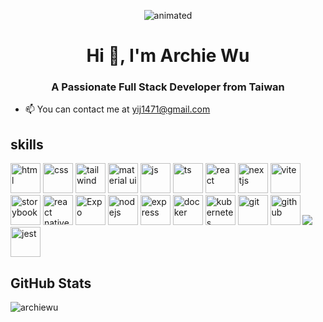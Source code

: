 
<p align="center">
<img src="https://github.com/user-attachments/assets/3a5cd792-33a5-4607-beaf-cb65263a7e4a" alt="animated" />


<h1 align="center">Hi 👋, I'm Archie Wu</h1>
<h3 align="center">A Passionate Full Stack Developer from Taiwan</h3>

- 📫 You can contact me at [yij1471@gmail.com](mailto:yij1471@gmail.com)

<h2>skills</h2>

<p align="left">
<img src="https://img.icons8.com/?size=100&id=20909&format=png" width="48" height="48" alt="html" />
<img src="https://img.icons8.com/?size=100&id=5cVdiiKKi0vX&format=png" width="48" height="48" alt="css" />
<img src="https://img.icons8.com/?size=100&id=FnnFuAIw4e8j&format=png" width="48" height="48" alt="tailwind" />
<img src="https://img.icons8.com/?size=100&id=gFw7X5Tbl3ss&format=png" width="48" height="48" alt="material ui" />
<img src="https://img.icons8.com/?size=100&id=108784&format=png" width="48" height="48" alt="js" />
<img src="https://img.icons8.com/?size=100&id=wpZmKzk11AzJ&format=png" width="48" height="48" alt="ts" />
<img src="https://img.icons8.com/?size=100&id=Nlsua06Gvxel&format=png" width="48" height="48" alt="react" />
<img src="https://img.icons8.com/?size=100&id=AU6Wc7r56Fxz&format=png" width="48" height="48" alt="nextjs" />
<img src="https://img.icons8.com/?size=100&id=dJjTWMogzFzg&format=png" width="48" height="48" alt="vite" />
<img src="https://img.icons8.com/?size=100&id=114461&format=png" width="48" height="48" alt="storybook" />

  
<img src="https://img.icons8.com/?size=100&id=t4YbEbA834uH&format=png" width="48" height="48" alt="react native" />
<img src="https://img.icons8.com/?size=100&id=hmieDPifBlBM&format=png" width="48" height="48" alt="Expo" />


<img src="https://img.icons8.com/?size=100&id=54087&format=png" width="48" height="48" alt="nodejs" />
<img src="https://img.icons8.com/?size=100&id=2ZOaTclOqD4q&format=png" width="48" height="48" alt="express" />


<img src="https://img.icons8.com/?size=100&id=GOHWqwnSE8Sv&format=png" width="48" height="48" alt="docker" />
<img src="https://img.icons8.com/?size=100&id=cvzmaEA4kC0o&format=png" width="48" height="48" alt="kubernetes" />
<img src="https://img.icons8.com/?size=100&id=xBKl2pdJg5kk&format=png" width="48" height="48" alt="git" />
<img src="https://img.icons8.com/?size=100&id=52539&format=png" width="48" height="48" alt="github" />

  
<img src="https://skillicons.dev/icons?i=vitest,cypress" />
<img src="https://img.icons8.com/?size=100&id=bp24DwGXJDyT&format=png" width="48" height="48" alt="jest" />



<h2>GitHub Stats</h2>
<p><img align="left" src="https://github-readme-stats.vercel.app/api/top-langs?username=archiewu&show_icons=true&locale=en&layout=compact&theme=dracula" alt="archiewu" /></p>

